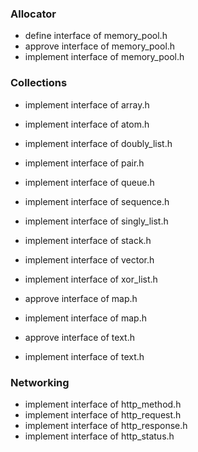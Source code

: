 ### Allocator

- define interface of memory_pool.h
- approve interface of memory_pool.h
- implement interface of memory_pool.h

### Collections 

- implement interface of array.h
- implement interface of atom.h
- implement interface of doubly_list.h
- implement interface of pair.h
- implement interface of queue.h
- implement interface of sequence.h
- implement interface of singly_list.h
- implement interface of stack.h
- implement interface of vector.h
- implement interface of xor_list.h

- approve interface of map.h
- implement interface of map.h

- approve interface of text.h
- implement interface of text.h

### Networking

- implement interface of http_method.h
- implement interface of http_request.h
- implement interface of http_response.h
- implement interface of http_status.h
